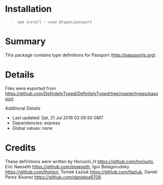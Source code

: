 # Installation
> `npm install --save @types/passport`

# Summary
This package contains type definitions for Passport (http://passportjs.org).

# Details
Files were exported from https://github.com/DefinitelyTyped/DefinitelyTyped/tree/master/types/passport

Additional Details
 * Last updated: Sat, 21 Jul 2018 02:05:50 GMT
 * Dependencies: express
 * Global values: none

# Credits
These definitions were written by Horiuchi_H <https://github.com/horiuchi>, Eric Naeseth <https://github.com/enaeseth>, Igor Belagorudsky <https://github.com/theigor>, Tomek Łaziuk <https://github.com/tlaziuk>, Daniel Perez Alvarez <https://github.com/danielpa9708>.
